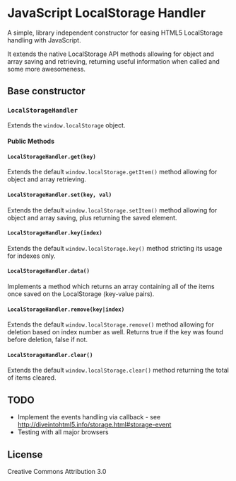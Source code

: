 JavaScript LocalStorage Handler
===========================

A simple, library independent constructor for easing HTML5 LocalStorage handling with JavaScript.

It extends the native LocalStorage API methods allowing for object and array saving and retrieving, returning useful information when called and some more awesomeness.

## Base constructor

### `LocalStorageHandler`
Extends the `window.localStorage` object.

#### Public Methods

#### `LocalStorageHandler.get(key)`

Extends the default `window.localStorage.getItem()` method allowing for object and array retrieving.

#### `LocalStorageHandler.set(key, val)`

Extends the default `window.localStorage.setItem()` method allowing for object and array saving, plus returning the saved element.

#### `LocalStorageHandler.key(index)`

Extends the default `window.localStorage.key()` method stricting its usage for indexes only.

#### `LocalStorageHandler.data()`

Implements a method which returns an array containing all of the items once saved on the LocalStorage (key-value pairs).

#### `LocalStorageHandler.remove(key|index)`

Extends the default `window.localStorage.remove()` method allowing for deletion based on index number as well. Returns true if the key was found before deletion, false if not.

#### `LocalStorageHandler.clear()`

Extends the default `window.localStorage.clear()` method returning the total of items cleared.

## TODO

* Implement the events handling via callback - see http://diveintohtml5.info/storage.html#storage-event
* Testing with all major browsers

## License

Creative Commons Attribution 3.0
